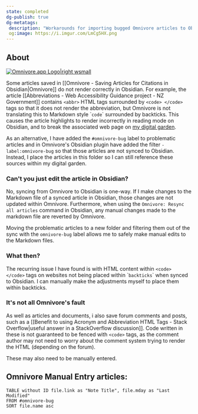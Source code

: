 ```yaml
---
state: completed
dg-publish: true
dg-metatags:
 description: "Workarounds for importing bugged Omnivore articles to Obsidian"
 og:image: https://i.imgur.com/LmCg5HX.png
---
```


## About

[![Omnivore.app Logo|right wsmall](https://i.imgur.com/0YszZiM.png)](https://omnivore.app/)

Some articles saved in [[Omnivore - Saving Articles for Citations in Obsidian|Omnivore]] do not render correctly in Obsidian. For example, the article [[Abbreviations - Web Accessibility Guidance project - NZ Government]] contains `<abbr>` HTML tags surrounded by `<code> </code>` tags so that it does not render the abbreviation, but Omnivore is not translating this to Markdown style \``code`\` surrounded by backticks. This causes the article highlights to render incorrectly in reading mode on Obsidian, and to break the associated web page on [my digital garden](https://morrowind-modding-with-massivejuice.vercel.app/).

As an alternative, I have added the `#omnivore-bug` label to problematic articles and in Omnivore's Obsidian plugin have added the filter `-label:omnivore-bug` so that those articles are not synced to Obsidian. Instead, I place the articles in this folder so I can still reference these sources within my digital garden.

### Can't you just edit the article in Obsidian?

No, syncing from Omnivore to Obsidian is one-way. If I make changes to the Markdown file of a synced article in Obsidian, those changes are not updated within Omnivore. Furthermore, when using the `Omnivore: Resync all articles` command in Obsidian, any manual changes made to the markdown file are reverted by Omnivore. 

Moving the problematic articles to a new folder and filtering them out of the sync with the `omnivore-bug` label allows me to safely make manual edits to the Markdown files.

### What then?

The recurring issue I have found is with HTML content within `<code> </code>` tags on websites not being placed within \``backticks`\` when synced to Obsidian. I can manually make the adjustments myself to place them within backticks.

### It's not all Omnivore's fault

As well as articles and documents, i also save forum comments and posts, such as a [[Benefit to using Acronym and Abbreviation HTML Tags - Stack Overflow|useful answer in a StackOverflow discussion]]. Code written in these is not guaranteed to be fenced with `<code>` tags, as the comment author may not need to worry about the comment system trying to render the HTML (depending on the forum).

These may also need to be manually entered.

## Omnivore Manual Entry articles:

```dataview
TABLE without ID file.link as "Note Title", file.mday as "Last Modified"
FROM #omnivore-bug
SORT file.name asc
```